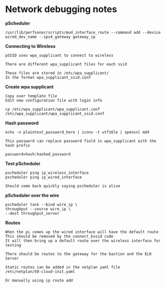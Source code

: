 # Network debugging notes

**pScheduler**

```
/usr/lib/perfsonar/scripts/mod_interface_route --command add --device wired_dev_name --ipv4_gateway gateway_ip
```

**Connecting to Wireless**

```
pSSID uses wpa_supplicant to connect to wireless

There are different wpa_supplicant files for each ssid

These files are stored in /etc/wpa_supplicant/
In the format wpa_supplicant_ssid.conf
```

**Create wpa supplicant**

```
Copy over template file
Edit new configuration file with login info

cp /etc/wpa_supplicant/wpa_supplicant.conf /etc/wpa_supplicant/wpa_supplicant_ssid.conf
```

**Hash password**
```
echo -n plaintext_password_here | iconv -t utf16le | openssl md4

This password can replace password field in wpa_supplicant with the hash prefix

password=hash:hashed_password
```

**Test pScheduler**
```
pscheduler ping ip_wireless_interface
pscheduler ping ip_wired_interface

Should come back quickly saying pscheduler is alive
```

**pScheduler over the wire**
```
pscheduler task --bind wire_ip \
throughput --source wire_ip \
--dest throughput_server
```

**Routes**
```
When the pi comes up the wired interface will have the default route
This should be removed by the connect_bssid code
It will then bring up a default route over the wireless interface for testing

There should be routes to the gateway for the bastion and the ELK Server

Static routes can be added in the netplan yaml file
/etc/netplan/50-cloud-init.yaml

Or manually using ip route add
```
